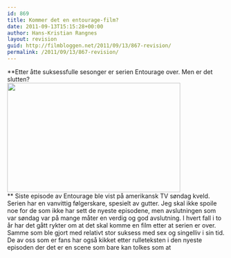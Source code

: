 ```yaml
---
id: 869
title: Kommer det en entourage-film?
date: 2011-09-13T15:15:28+00:00
author: Hans-Kristian Rangnes
layout: revision
guid: http://filmbloggen.net/2011/09/13/867-revision/
permalink: /2011/09/13/867-revision/
---
```

**Etter åtte suksessfulle sesonger er serien Entourage over. Men er det slutten?  
<a href="http://filmbloggen.net/?attachment_id=868" rel="attachment wp-att-868"><img class="alignnone size-full wp-image-868" src="http://filmbloggen.net/wp-content/uploads//2011/09/entourage_040607_23-thumb.jpg" alt="" width="400" height="253" /></a>  
** Siste episode av Entourage ble vist på amerikansk TV søndag kveld. Serien har en vanvittig følgerskare, spesielt av gutter. Jeg skal ikke spoile noe for de som ikke har sett de nyeste episodene, men avslutningen som var søndag var på mange måter en verdig og god avslutning. I hvert fall i to år har det gått rykter om at det skal komme en film etter at serien er over. Samme som ble gjort med relativt stor suksess med sex og singelliv i sin tid. De av oss som er fans har også kikket etter rulleteksten i den nyeste episoden der det er en scene som bare kan tolkes som at